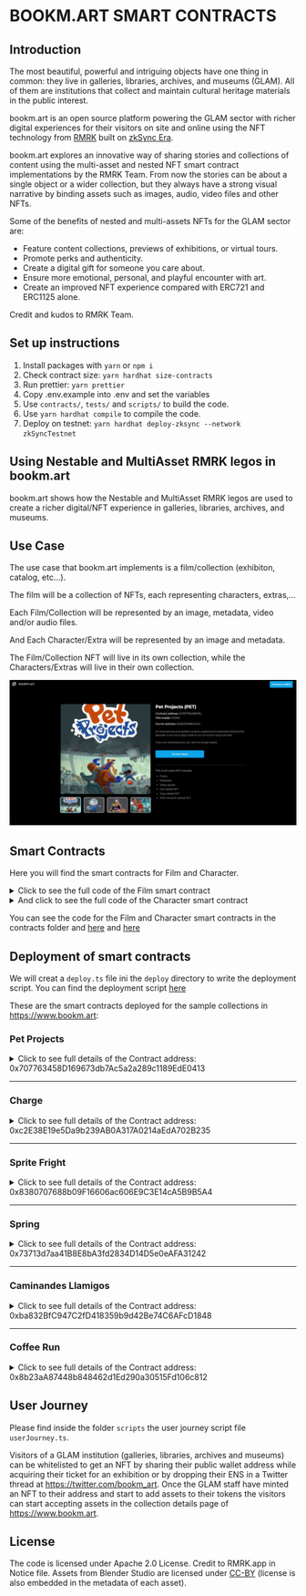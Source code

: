 # BOOKM.ART SMART CONTRACTS

## Introduction

The most beautiful, powerful and intriguing objects have one thing in common: they live in galleries, libraries, archives, and museums (GLAM). All of them are institutions that collect and maintain cultural heritage materials in the public interest.

bookm.art is an open source platform powering the GLAM sector with richer digital experiences for their visitors on site and online using the NFT technology from [RMRK](https://www.rmrk.app) built on [zkSync Era](https://zksync.io).

bookm.art explores an innovative way of sharing stories and collections of content using the multi-asset and nested NFT smart contract implementations by the RMRK Team. From now the stories can be about a single object or a wider collection, but they always have a strong visual narrative by binding assets such as images, audio, video files and other NFTs.

Some of the benefits of nested and multi-assets NFTs for the GLAM sector are:

- Feature content collections, previews of exhibitions, or virtual tours.
- Promote perks and authenticity.
- Create a digital gift for someone you care about.
- Ensure more emotional, personal, and playful encounter with art.
- Create an improved NFT experience compared with ERC721 and ERC1125 alone.

Credit and kudos to RMRK Team.

## Set up instructions

1. Install packages with `yarn` or `npm i`
2. Check contract size: `yarn hardhat size-contracts`
3. Run prettier: `yarn prettier`
4. Copy .env.example into .env and set the variables
5. Use `contracts/`, `tests/` and `scripts/` to build the code.
6. Use `yarn hardhat compile` to compile the code.
7. Deploy on testnet: `yarn hardhat deploy-zksync --network zkSyncTestnet`

## Using Nestable and MultiAsset RMRK legos in bookm.art

bookm.art shows how the Nestable and MultiAsset RMRK legos are used to create a richer digital/NFT experience in galleries, libraries, archives, and museums.

## Use Case

The use case that bookm.art implements is a film/collection (exhibiton, catalog, etc...).

The film will be a collection of NFTs, each representing characters, extras,...

Each Film/Collection will be represented by an image, metadata, video and/or audio files.

And Each Character/Extra will be represented by an image and metadata.

The Film/Collection NFT will live in its own collection, while the Characters/Extras will live in their own collection.

![](01-frontend-collection-details.jpg)

## Smart Contracts

Here you will find the smart contracts for Film and Character.

<details>
    <summary>Click to see the full code of the Film smart contract</summary>

        // SPDX-License-Identifier: Apache-2.0

        pragma solidity ^0.8.18;

        import "@rmrk-team/evm-contracts/contracts/RMRK/nestable/RMRKNestableMultiAsset.sol";
        import "@openzeppelin/contracts/access/Ownable.sol";

        error MintOverMaxSupply();
        error ZeroAddress();
        error ZeroAmount();

        contract Film is RMRKNestableMultiAsset, Ownable {
        uint256 public totalSupply;
        uint256 public maxSupply;
        uint64 public numberOfAssets;

            constructor(
                string memory name_,
                string memory symbol_,
                uint256 maxSupply_
            ) RMRKNestableMultiAsset(name_, symbol_) {
                maxSupply = maxSupply_;
            }

            function mint(address to, uint256 amount) public onlyOwner {
                if (amount == 0) revert ZeroAmount();
                if (to == address(0)) revert ZeroAddress();
                if (totalSupply + amount > maxSupply) revert MintOverMaxSupply();

                uint256 nextTokenId = totalSupply + 1;
                unchecked {
                    totalSupply += amount;
                }
                uint256 totalSupplyOffset = totalSupply + 1;

                for (uint256 i = nextTokenId; i < totalSupplyOffset; ) {
                    _safeMint(to, i, "");
                    unchecked {
                        i++;
                    }
                }
            }

            function AddAssetEntry(string memory metadataURI) public onlyOwner {
                unchecked {
                    numberOfAssets++;
                }
                _addAssetEntry(numberOfAssets, metadataURI);
            }

            function AddAssetToTokens(
                uint256[] memory tokenIds,
                uint64 assetId
            ) public onlyOwner {
                for (uint256 i = 0; i < tokenIds.length; ) {
                    _addAssetToToken(tokenIds[i], assetId, 0);

                    if (ownerOf(tokenIds[i]) == msg.sender) {
                        uint256 assetIndex = getPendingAssets(tokenIds[i]).length - 1;
                        acceptAsset(tokenIds[i], assetIndex, assetId);
                    }
                    unchecked {
                        i++;
                    }
                }
            }

        }

</details>

<details>
    <summary>And click to see the full code of the Character smart contract</summary>

        // SPDX-License-Identifier: Apache-2.0
        pragma solidity ^0.8.18;

        import "@rmrk-team/evm-contracts/contracts/RMRK/nestable/RMRKNestableMultiAsset.sol";
        import "@rmrk-team/evm-contracts/contracts/RMRK/extension/soulbound/RMRKSoulbound.sol";
        import "@openzeppelin/contracts/access/Ownable.sol";

        error DestinationZeroAddress();
        error DestinationIdZero();
        error AmountZero();

        contract Character is RMRKNestableMultiAsset, RMRKSoulbound, Ownable {
            uint256 public totalSupply;
            uint64 public numberOfAssets;

            constructor(
                string memory name_,
                string memory symbol_
            ) RMRKNestableMultiAsset(name_, symbol_) {}

            function nestMint(
                address to,
                uint256 destinationId,
                uint256 amount
            ) public onlyOwner {
                if (to == address(0)) revert DestinationZeroAddress();
                if (destinationId == 0) revert DestinationIdZero();
                if (amount == 0) revert AmountZero();

                uint256 nextTokenId = totalSupply + 1;
                unchecked {
                    totalSupply += amount;
                }
                uint256 totalSupplyOffset = totalSupply + 1;

                for (uint256 i = nextTokenId; i < totalSupplyOffset; ) {
                    _nestMint(to, i, destinationId, "");
                    unchecked {
                        i++;
                    }
                }
            }

            function addAssetEntry(string memory metadataURI) public onlyOwner {
                unchecked {
                    numberOfAssets++;
                }
                _addAssetEntry(numberOfAssets, metadataURI);
            }

            function addAssetToTokens(
                uint256[] memory tokenIds,
                uint64[] memory assetIds
            ) public onlyOwner {
                for (uint256 i = 0; i < tokenIds.length; ) {
                    for (uint256 j = 0; j < assetIds.length; ) {
                        _addAssetToToken(tokenIds[i], assetIds[j], 0);

                        if (ownerOf(tokenIds[i]) == msg.sender) {
                            uint256 assetIndex = getPendingAssets(tokenIds[i]).length -
                                1;
                            acceptAsset(tokenIds[i], assetIndex, assetIds[j]);
                        }

                        unchecked {
                            j++;
                        }
                    }

                    unchecked {
                        i++;
                    }
                }
            }

            function _beforeTokenTransfer(
                address from,
                address to,
                uint256 tokenId
            ) internal override(RMRKCore, RMRKSoulbound) {
                RMRKSoulbound._beforeTokenTransfer(from, to, tokenId);
            }

            function supportsInterface(
                bytes4 interfaceId
            )
                public
                view
                override(RMRKSoulbound, RMRKNestableMultiAsset)
                returns (bool)
            {
                return
                    RMRKSoulbound.supportsInterface(interfaceId) ||
                    super.supportsInterface(interfaceId);
            }
        }

</details>

You can see the code for the Film and Character smart contracts in the contracts folder and [here](https://github.com/ivanmolto/era-smart-contracts-playground/blob/zksync/contracts/Film.sol) and [here](https://github.com/ivanmolto/era-smart-contracts-playground/blob/zksync/contracts/Character.sol)

## Deployment of smart contracts

We will creat a `deploy.ts` file ini the `deploy` directory to write the deployment script.
You can find the deployment script [here](https://github.com/ivanmolto/era-smart-contracts-playground/blob/zksync/deploy/deploy.ts)

These are the smart contracts deployed for the sample collections in https://www.bookm.art:

### Pet Projects

<details>
    <summary>Click to see full details of the Contract address: 0x707763458D169673db7Ac5a2a289c1189EdE0413</summary>

Name: Pet Projects

Symbol: PET

Max supply: 10000

Contract address: 0x707763458D169673db7Ac5a2a289c1189EdE0413

Verification code: 4421

zkSync Era Explorer: [link](https://goerli.explorer.zksync.io/address/0x707763458D169673db7Ac5a2a289c1189EdE0413)

metadataURI: ipfs://QmQWoLb2WfYsWUcXfyQcodVEoVbaByWH4WmB5K8CdREVbh

tokenURI: ipfs://QmW8xbC6aUTHWgSxYykq7jizhzYCbxfsyodkeBa4BqY6Si

spoilerURI: ipfs://QmdXhkjUbbF5KWUv8Kwng6542f4pEamKjmBMi3DVb24e9J

</details>

---

### Charge

<details>
    <summary>Click to see full details of the Contract address: 0xc2E38E19e5Da9b239AB0A317A0214aEdA702B235</summary>

Name: Charge

Symbol: CHARGE

Max supply: 10000

Contract address: 0xc2E38E19e5Da9b239AB0A317A0214aEdA702B235

Verification code: 4407

zkSync Era Explorer: [link](https://goerli.explorer.zksync.io/address/0xc2E38E19e5Da9b239AB0A317A0214aEdA702B235)

metadataURI: ipfs://QmZ1xvtu9VzZxQzkGZx88Mj1pCNQAzAUdpyB6d7PkmBhc7

tokenURI: ipfs://QmTcNwoisU3rzgubRrLrWKZyGB8LLg8qCKyEj41xWwPL7y

teaserURI: ipfs://QmUoGSdHj8aZmWPHfpUqC8yRMuktTCfAxzWiN9hsHroG66

</details>

---

### Sprite Fright

<details>
    <summary>Click to see full details of the Contract address: 0x8380707688b09F16606ac606E9C3E14cA5B9B5A4</summary>

Name: Sprite Fright

Symbol: SPRITE

Max supply: 10000

Contract address: 0x8380707688b09F16606ac606E9C3E14cA5B9B5A4

Verification code: 4408

zkSync Era Explorer: [link](https://goerli.explorer.zksync.io/address/0x8380707688b09F16606ac606E9C3E14cA5B9B5A4)

metadataURI: ipfs://QmRuHCGEZWCXAu5BKEj7VaFArzdxzMTAs3NKRJr8n11jBA

tokenURI: ipfs://QmcRTF6zg66N5pceWhfib5hoEhXq6DYTAfdyMnGBtdo8Ct

lineupURI: ipfs://QmepXTjE1SUtWnFQxhPEb5nwrkcjXqSMCUs4o28yf4DB8V

</details>

---

### Spring

<details>
    <summary>Click to see full details of the Contract address: 0x73713d7aa41B8E8bA3fd2834D14D5e0eAFA31242</summary>

Name: Spring

Symbol: SPRING

Max supply: 10000

Contract address: 0x73713d7aa41B8E8bA3fd2834D14D5e0eAFA31242

Verification code: 4413

zkSync Era Explorer: [link](https://goerli.explorer.zksync.io/address/0x73713d7aa41B8E8bA3fd2834D14D5e0eAFA31242)

metadataURI: ipfs://QmQkSHewktWop2EuyQ8tsQoNw7JZBudyCFaMswno4MXrAi

tokenURI: ipfs://QmRdwxGqdSjKE4zHFy3upXpqZxCnSqogUfzMAjDzeQxGCi

videoURI: ipfs://QmUPAsc2p3tgbt3ScnnB9MJ799zcCnbBYwsarYvQKxNruM

</details>

---

### Caminandes Llamigos

<details>
    <summary>Click to see full details of the Contract address: 0xba832BfC947C2fD418359b9d42Be74C6AFcD1848</summary>

Name: Caminandes Llamigos

Symbol: CAMINANDES

Max supply: 10000

Contract address: 0xba832BfC947C2fD418359b9d42Be74C6AFcD1848

Verification code: 4414

zkSync Era Explorer: [link](https://goerli.explorer.zksync.io/address/0xba832BfC947C2fD418359b9d42Be74C6AFcD1848)

(In progress)

</details>

---

### Coffee Run

<details>
    <summary>Click to see full details of the Contract address: 0x8b23aA87448b848462d1Ed290a30515Fd106c812</summary>

Name: Coffee Run

Symbol: COFFEE

Max supply: 10000

Contract address: 0x8b23aA87448b848462d1Ed290a30515Fd106c812

Verification code: 4412

zkSync Era Explorer: [link](https://goerli.explorer.zksync.io/address/0x8b23aA87448b848462d1Ed290a30515Fd106c812)

(In progress)

</details>

## User Journey

Please find inside the folder `scripts` the user journey script file `userJourney.ts`.

Visitors of a GLAM institution (galleries, libraries, archives and museums) can be whitelisted to get an NFT by sharing their public wallet address while acquiring their ticket for an exhibition or by dropping their ENS in a Twitter thread at https://twitter.com/bookm_art. Once the GLAM staff have minted an NFT to their address and start to add assets to their tokens the visitors can start accepting assets in the collection details page of https://www.bookm.art.

## License

The code is licensed under Apache 2.0 License. Credit to RMRK.app in Notice file.
Assets from Blender Studio are licensed under [CC-BY](https://creativecommons.org/licenses/by/4.0/) (license is also embedded in the metadata of each asset).
